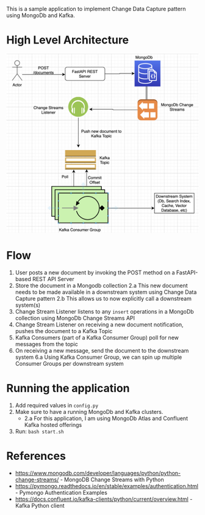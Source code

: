 This is a sample application to implement Change Data Capture pattern using MongoDb and Kafka.

# High Level Architecture
![hla.png](docs%2Fhla.png)

# Flow
1. User posts a new document by invoking the POST method on a FastAPI-based REST API Server
2. Store the document in a Mongodb collection
    2.a This new document needs to be made available in a downstream system using Change Data Capture pattern
    2.b This allows us to now explicitly call a downstream system(s)
3. Change Stream Listener listens to any `insert` operations in a MongoDb collection using MongoDb Change Streams API
4. Change Stream Listener on receiving a new document notification, pushes the document to a Kafka Topic
5. Kafka Consumers (part of a Kafka Consumer Group) poll for new messages from the topic
6. On receiving a new message, send the document to the downstream system
    6.a Using Kafka Consumer Group, we can spin up multiple Consumer Groups per downstream system

# Running the application
1. Add required values in `config.py`
2. Make sure to have a running MongoDb and Kafka clusters.
   - 2.a For this application, I am using MongoDb Atlas and Confluent Kafka hosted offerings
3. Run: `bash start.sh`

# References
- https://www.mongodb.com/developer/languages/python/python-change-streams/ - MongoDB Change Streams with Python
- https://pymongo.readthedocs.io/en/stable/examples/authentication.html - Pymongo Authentication Examples
- https://docs.confluent.io/kafka-clients/python/current/overview.html - Kafka Python client